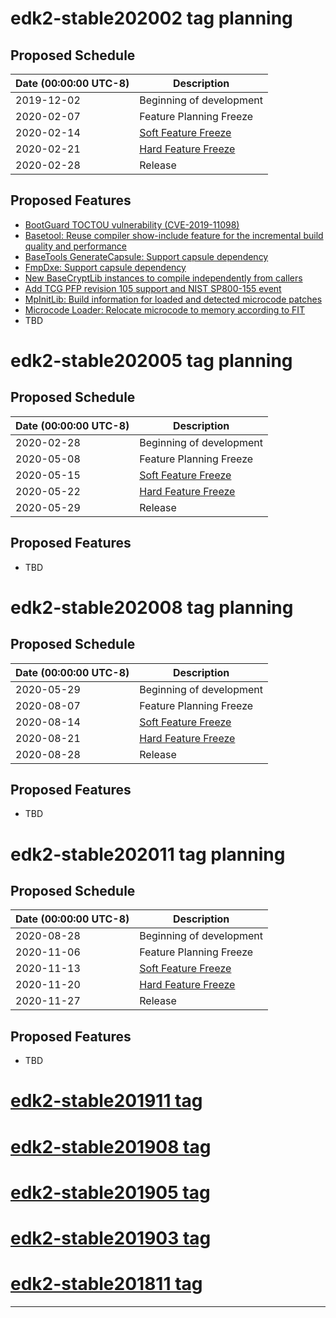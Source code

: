 # edk2-stable202002 tag planning

## Proposed Schedule

| Date (00:00:00 UTC-8)| Description                              |
| ---------------------| ---------------------------------------- |
| 2019-12-02           | Beginning of development                 |
| 2020-02-07           | Feature Planning Freeze                  |
| 2020-02-14           | [Soft Feature Freeze](SoftFeatureFreeze) |
| 2020-02-21           | [Hard Feature Freeze](HardFeatureFreeze) |
| 2020-02-28           | Release                                  |

## Proposed Features
* [BootGuard TOCTOU vulnerability (CVE-2019-11098)](https://bugzilla.tianocore.org/show_bug.cgi?id=1614)
* [Basetool: Reuse compiler show-include feature for the incremental build quality and performance](https://bugzilla.tianocore.org/show_bug.cgi?id=2311)
* [BaseTools GenerateCapsule: Support capsule dependency](https://bugzilla.tianocore.org/show_bug.cgi?id=2412)
* [FmpDxe: Support capsule dependency](https://bugzilla.tianocore.org/show_bug.cgi?id=2421)
* [New BaseCryptLib instances to compile independently from callers](https://bugzilla.tianocore.org/show_bug.cgi?id=2420)
* [Add TCG PFP revision 105 support and NIST SP800-155 event](https://bugzilla.tianocore.org/show_bug.cgi?id=2439)
* [MpInitLib: Build information for loaded and detected microcode patches](https://bugzilla.tianocore.org/show_bug.cgi?id=2430)
* [Microcode Loader: Relocate microcode to memory according to FIT](https://tianocore.acgmultimedia.com/show_bug.cgi?id=2449)
* TBD

# edk2-stable202005 tag planning

## Proposed Schedule

| Date (00:00:00 UTC-8)| Description                              |
| ---------------------| ---------------------------------------- |
| 2020-02-28           | Beginning of development                 |
| 2020-05-08           | Feature Planning Freeze                  |
| 2020-05-15           | [Soft Feature Freeze](SoftFeatureFreeze) |
| 2020-05-22           | [Hard Feature Freeze](HardFeatureFreeze) |
| 2020-05-29           | Release                                  |

## Proposed Features
* TBD

# edk2-stable202008 tag planning

## Proposed Schedule

| Date (00:00:00 UTC-8)| Description                              |
| ---------------------| ---------------------------------------- |
| 2020-05-29           | Beginning of development                 |
| 2020-08-07           | Feature Planning Freeze                  |
| 2020-08-14           | [Soft Feature Freeze](SoftFeatureFreeze) |
| 2020-08-21           | [Hard Feature Freeze](HardFeatureFreeze) |
| 2020-08-28           | Release                                  |

## Proposed Features
* TBD

# edk2-stable202011 tag planning

## Proposed Schedule

| Date (00:00:00 UTC-8)| Description                              |
| ---------------------| ---------------------------------------- |
| 2020-08-28           | Beginning of development                 |
| 2020-11-06           | Feature Planning Freeze                  |
| 2020-11-13           | [Soft Feature Freeze](SoftFeatureFreeze) |
| 2020-11-20           | [Hard Feature Freeze](HardFeatureFreeze) |
| 2020-11-27           | Release                                  |

## Proposed Features
* TBD

# [edk2-stable201911 tag](https://github.com/tianocore/edk2/releases/tag/edk2-stable201911)
# [edk2-stable201908 tag](https://github.com/tianocore/edk2/releases/tag/edk2-stable201908)
# [edk2-stable201905 tag](https://github.com/tianocore/edk2/releases/tag/edk2-stable201905)
# [edk2-stable201903 tag](https://github.com/tianocore/edk2/releases/tag/edk2-stable201903)
# [edk2-stable201811 tag](https://github.com/tianocore/edk2/releases/tag/edk2-stable201811)

---
